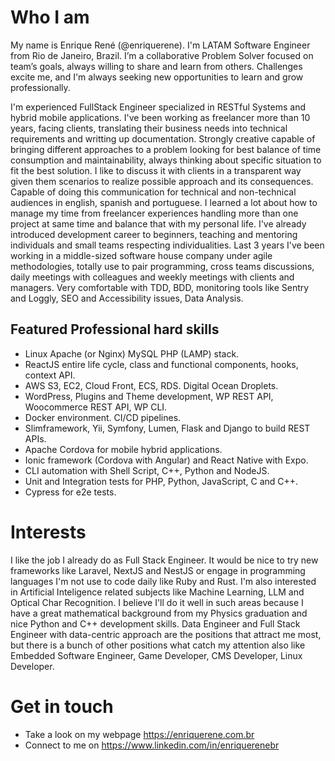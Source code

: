 # Who I am
My name is Enrique René (@enriquerene). I'm LATAM Software Engineer from Rio de Janeiro, Brazil.
I’m a collaborative Problem Solver focused on team’s goals, always willing to share and learn from others. Challenges excite me, and I'm always seeking new opportunities to learn and grow professionally.

I'm experienced FullStack Engineer specialized in RESTful Systems and hybrid mobile applications.
I've been working as freelancer more than 10 years, facing clients, translating their business needs into technical requirements and writting up documentation.
Strongly creative capable of bringing different approaches to a problem looking for best balance of time consumption and maintainability, always thinking about specific situation to fit the best solution. I like to discuss it with clients in a transparent way given them scenarios to realize possible approach and its consequences. Capable of doing this communication for technical and non-technical audiences in english, spanish and portuguese.
I learned a lot about how to manage my time from freelancer experiences handling more than one project at same time and balance that with my personal life.
I've already introduced development career to beginners, teaching and mentoring individuals and small teams respecting individualities.
Last 3 years I've been working in a middle-sized software house company under agile methodologies, totally use to pair programming, cross teams discussions, daily meetings with colleagues and weekly meetings with clients and managers. Very comfortable with TDD, BDD, monitoring tools like Sentry and Loggly, SEO and Accessibility issues, Data Analysis.


## Featured Professional hard skills
+ Linux Apache (or Nginx) MySQL PHP (LAMP) stack.
+ ReactJS entire life cycle, class and functional components, hooks, context API.
+ AWS S3, EC2, Cloud Front, ECS, RDS. Digital Ocean Droplets.
+ WordPress, Plugins and Theme development, WP REST API, Woocommerce REST API, WP CLI.
+ Docker environment. CI/CD pipelines.
+ Slimframework, Yii, Symfony, Lumen, Flask and Django to build REST APIs.
+ Apache Cordova for mobile hybrid applications.
+ Ionic framework (Cordova with Angular) and React Native with Expo.
+ CLI automation with Shell Script, C++, Python and NodeJS.
+ Unit and Integration tests for PHP, Python, JavaScript, C and C++.
+ Cypress for e2e tests.

# Interests
I like the job I already do as Full Stack Engineer. It would be nice to try new frameworks like Laravel, NextJS and NestJS or engage in programming languages I'm not use to code daily like Ruby and Rust.
I'm also interested in Artificial Inteligence related subjects like Machine Learning, LLM and Optical Char Recognition. I believe I'll do it well in such areas because I have a great mathematical background from my Physics graduation and nice Python and C++ development skills.
Data Engineer and Full Stack Engineer with data-centric approach are the positions that attract me most, but there is a bunch of other positions what catch my attention also like Embedded Software Engineer, Game Developer, CMS Developer, Linux Developer.

# Get in touch
- Take a look on my webpage https://enriquerene.com.br
- Connect to me on https://www.linkedin.com/in/enriquerenebr
